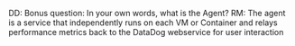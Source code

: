 DD: Bonus question: In your own words, what is the Agent?
RM: The agent is a service that independently runs on each VM or Container and relays performance metrics back to the DataDog webservice for user interaction

